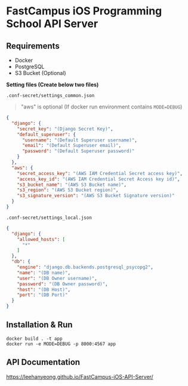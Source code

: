 # FastCampus iOS Programming School API Server

## Requirements

- Docker
- PostgreSQL
- S3 Bucket (Optional)

**Setting files (Create below two files)**  

`.conf-secret/settings_common.json`

> "aws" is optional (If docker run environment contains `MODE=DEBUG`)

```json
{
  "django": {
    "secret_key": "(Django Secret Key)",
    "default_superuser": {
      "username": "(Default Superuser username)",
      "email": "(Default Superuser email)",
      "password": "(Default Superuser password)"
    }
  },
  "aws": {
    "secret_access_key": "(AWS IAM Credential Secret access key)",
    "access_key_id": "(AWS IAM Credential Secret Access key id)",
    "s3_bucket_name": "(AWS S3 Bucket name)",
    "s3_region": "(AWS S3 Bucket region)",
    "s3_signature_version": "(AWS S3 Bucket Signature version)"
  }
}
```

`.conf-secret/settings_local.json`  

```json
{
  "django": {
    "allowed_hosts": [
      "*"
    ]
  },
  "db": {
    "engine": "django.db.backends.postgresql_psycopg2",
    "name": "(DB name)",
    "user": "(DB Owner username)",
    "password": "(DB Owner password)",
    "host": "(DB Host)",
    "port": "(DB Port)"
  }
}
```


## Installation & Run

```
docker build . -t app
docker run -e MODE=DEBUG -p 8000:4567 app
```

## API Documentation

<https://leehanyeong.github.io/FastCampus-iOS-API-Server/>